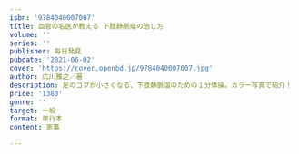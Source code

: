 ```yaml
---
isbn: '9784040007007'
title: 血管の名医が教える 下肢静脈瘤の治し方
volume: ''
series: ''
publisher: 毎日発見
pubdate: '2021-06-02'
cover: 'https://cover.openbd.jp/9784040007007.jpg'
author: 広川雅之／著
description: 足のコブが小さくなる、下肢静脈溜のための１分体操。カラー写真で紹介！
price: '1380'
genre: ''
target: 一般
format: 単行本
content: 家事

---
```

